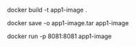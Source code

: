 <!-- to build docker image -->

docker build -t app1-image .

<!-- to convert docker image into tar -->

docker save -o app1-image.tar app1-image

<!-- to run in pc -->

docker run -p 8081:8081 app1-image
